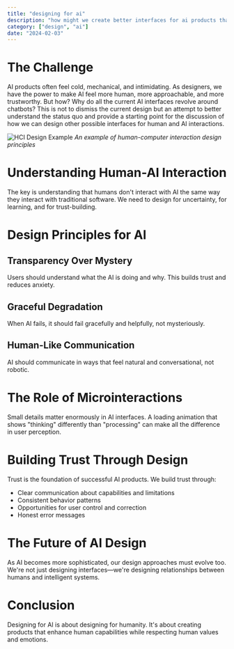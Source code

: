 ```yaml
---
title: "designing for ai"
description: "how might we create better interfaces for ai products that feel human"
category: ["design", "ai"]
date: "2024-02-03"
---
```


# **The Challenge**

AI products often feel cold, mechanical, and intimidating. As designers, we have the power to make AI feel more human, more approachable, and more trustworthy. But how? Why do all the current AI interfaces revolve around chatbots? This is not to dismiss the current design but an attempt to better understand the status quo and provide a starting point for the discussion of how we can design other possible interfaces for human and AI interactions.

![HCI Design Example](/images/hci.png)
_An example of human-computer interaction design principles_

# Understanding Human-AI Interaction

The key is understanding that humans don't interact with AI the same way they interact with traditional software. We need to design for uncertainty, for learning, and for trust-building.

# Design Principles for AI

## Transparency Over Mystery

Users should understand what the AI is doing and why. This builds trust and reduces anxiety.

## Graceful Degradation

When AI fails, it should fail gracefully and helpfully, not mysteriously.

## Human-Like Communication

AI should communicate in ways that feel natural and conversational, not robotic.

# The Role of Microinteractions

Small details matter enormously in AI interfaces. A loading animation that shows "thinking" differently than "processing" can make all the difference in user perception.

# Building Trust Through Design

Trust is the foundation of successful AI products. We build trust through:

- Clear communication about capabilities and limitations
- Consistent behavior patterns
- Opportunities for user control and correction
- Honest error messages

# The Future of AI Design

As AI becomes more sophisticated, our design approaches must evolve too. We're not just designing interfaces—we're designing relationships between humans and intelligent systems.

# Conclusion

Designing for AI is about designing for humanity. It's about creating products that enhance human capabilities while respecting human values and emotions.
